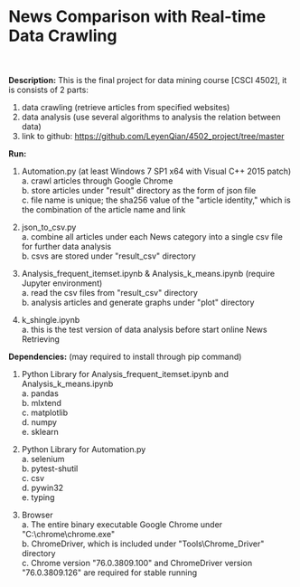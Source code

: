 # News Comparison with Real-time Data Crawling</br></br>
<b>Description:</b>
This is the final project for data mining course [CSCI 4502], it is consists of 2 parts:
  1. data crawling (retrieve articles from specified websites)
  2. data analysis (use several algorithms to analysis the relation between data)
  3. link to github: https://github.com/LeyenQian/4502_project/tree/master
  
 <b>Run:</b>
  1. Automation.py (at least Windows 7 SP1 x64 with Visual C++ 2015 patch)<br/>
    a. crawl articles through Google Chrome<br/>
    b. store articles under "result" directory as the form of json file<br/>
    c. file name is unique; the sha256 value of the "article identity," which is the combination of the article name and link<br/>
    
  2. json_to_csv.py<br/>
    a. combine all articles under each News category into a single csv file for further data analysis<br/>
    b. csvs are stored under "result_csv" directory<br/>
    
  3. Analysis_frequent_itemset.ipynb & Analysis_k_means.ipynb (require Jupyter environment)<br/>
    a. read the csv files from "result_csv" directory<br/>
    b. analysis articles and generate graphs under "plot" directory<br/>

  4. k_shingle.ipynb<br/>
    a. this is the test version of data analysis before start online News Retrieving<br/>
    
 <b>Dependencies:</b> (may required to install through pip command)
  1. Python Library for Analysis_frequent_itemset.ipynb and Analysis_k_means.ipynb<br/>
    a. pandas<br/>
    b. mlxtend<br/>
    c. matplotlib<br/>
    d. numpy<br/>
    e. sklearn<br/>
    
  2. Python Library for Automation.py<br/>
    a. selenium<br/>
    b. pytest-shutil<br/>
    c. csv<br/>
    d. pywin32<br/>
    e. typing<br/>
    
   3. Browser<br/>
    a. The entire binary executable Google Chrome under "C:\chrome\chrome.exe"<br/>
    b. ChromeDriver, which is included under "Tools\Chrome_Driver" directory<br/>
    c. Chrome version "76.0.3809.100" and ChromeDriver version "76.0.3809.126" are required for stable running<br/>
